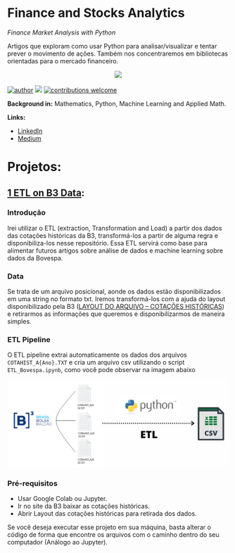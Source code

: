 # Finance and Stocks Analytics

*Finance Market Analysis with Python*

Artigos que exploram como usar Python para analisar/visualizar e tentar prever o movimento de ações. Também nos concentraremos em bibliotecas orientadas para o mercado financeiro.


<p align="center">
  <img src= "https://image.freepik.com/free-vector/finance-financial-performance-concept-illustration_53876-40450.jpg" >
</p>

[![author](https://img.shields.io/badge/author-jplavorr-black.svg)](https://www.linkedin.com/in/joão-pedro-lavor-65162312b/) [![](https://img.shields.io/badge/python-3.7+-blue.svg)](https://www.python.org/downloads/release/python-365/)  [![contributions welcome](https://img.shields.io/badge/contributions-welcome-brightgreen.svg?style=flat)](https://github.com/jplavorr)

**Background in:** Mathematics, Python, Machine Learning and Applied Math.

**Links:**
* [LinkedIn](https://www.linkedin.com/in/joão-pedro-lavor-65162312b/)
* [Medium](https://jplavorr.medium.com/)


# Projetos:
## [1 ETL on B3 Data](https://bit.ly/2XiGHJB): 

### Introdução
Irei utilizar o ETL (extraction, Transformation and Load) a partir dos dados das cotações históricas da B3, transformá-los a partir de alguma regra e disponibiliza-los nesse repositório. Essa ETL servirá como base para alimentar futuros artigos sobre análise de dados e machine learning sobre dados da Bovespa.

### Data 

Se trata de um arquivo posicional, aonde os dados estão disponibilizados em uma string no formato txt. Iremos transformá-los com a ajuda do layout disponibilizado pela B3 ([LAYOUT DO ARQUIVO – COTAÇÕES HISTÓRICAS](http://www.b3.com.br/data/files/C8/F3/08/B4/297BE410F816C9E492D828A8/SeriesHistoricas_Layout.pdf)) e retirarmos as informações que queremos e disponibilizarmos de maneira simples.

### ETL Pipeline

O ETL pipeline extrai automaticamente os dados dos arquivos `COTAHIST_A{Ano}.TXT` e cria um arquivo csv utilizando o script `ETL_Bovespa.ipynb`, como você pode observar na imagem abaixo

![Pipeline ETL](Imagens/ETL_B3.png)

### Pré-requisitos

- Usar Google Colab ou Jupyter. 
- Ir no site da B3 baixar as cotações históricas.
- Abrir Layout das cotações históricas para retirada dos dados.

Se você deseja executar esse projeto em sua máquina, basta alterar o código de forma que encontre os arquivos com o caminho dentro do seu computador (Análogo ao Jupyter).





